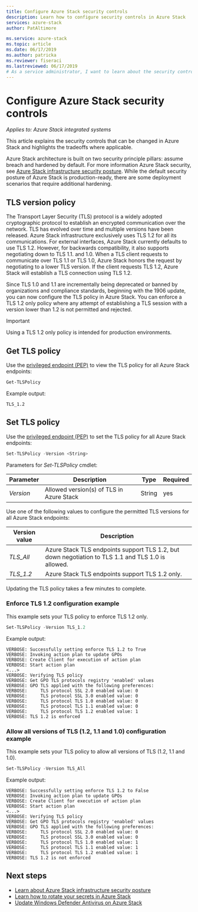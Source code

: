 ```yaml
---
title: Configure Azure Stack security controls
description: Learn how to configure security controls in Azure Stack
services: azure-stack
author: PatAltimore

ms.service: azure-stack
ms.topic: article
ms.date: 06/17/2019
ms.author: patricka
ms.reviewer: fiseraci
ms.lastreviewed: 06/17/2019
# As a service administrator, I want to learn about the security controls applied to Azure Stack, so that I can configure security.
---
```


# Configure Azure Stack security controls

*Applies to: Azure Stack integrated systems*

This article explains the security controls that can be changed in Azure Stack and highlights the tradeoffs where applicable.

Azure Stack architecture is built on two security principle pillars: assume breach and hardened by default. For more information Azure Stack security, see [Azure Stack infrastructure security posture](azure-stack-security-foundations.md). While the default security posture of Azure Stack is production-ready, there are some deployment scenarios that require additional hardening.

## TLS version policy

The Transport Layer Security (TLS) protocol is a widely adopted cryptographic protocol to establish an encrypted communication over the network. TLS has evolved over time and multiple versions have been released. Azure Stack infrastructure exclusively uses TLS 1.2 for all its communications. For external interfaces, Azure Stack currently defaults to use TLS 1.2. However, for backwards compatibility, it also supports negotiating down to TLS 1.1. and 1.0. When a TLS client requests to communicate over TLS 1.1 or TLS 1.0, Azure Stack honors the request by negotiating to a lower TLS version. If the client requests TLS 1.2, Azure Stack will establish a TLS connection using TLS 1.2.

Since TLS 1.0 and 1.1 are incrementally being deprecated or banned by organizations and compliance standards, beginning with the 1906 update, you can now configure the TLS policy in Azure Stack. You can enforce a TLS 1.2 only policy where any attempt of establishing a TLS session with a version lower than 1.2 is not permitted and rejected.

> [!IMPORTANT]
> Using a TLS 1.2 only policy is intended for production environments.

## Get TLS policy

Use the [privileged endpoint (PEP)](azure-stack-privileged-endpoint.md) to view the TLS policy for all Azure Stack endpoints:

```powershell
Get-TLSPolicy
```

Example output:

    TLS_1.2

## Set TLS policy

Use the [privileged endpoint (PEP)](azure-stack-privileged-endpoint.md) to set the TLS policy for all Azure Stack endpoints:

```powershell
Set-TLSPolicy -Version <String>
```

Parameters for *Set-TLSPolicy* cmdlet:

| Parameter | Description | Type | Required |
|---------|---------|---------|---------|
| *Version* | Allowed version(s) of TLS in Azure Stack | String | yes|

Use one of the following values to configure the permitted TLS versions for all Azure Stack endpoints:

| Version value | Description |
|---------|---------|
| *TLS_All* | Azure Stack TLS endpoints support TLS 1.2, but down negotiation to TLS 1.1 and TLS 1.0 is allowed. |
| *TLS_1.2* | Azure Stack TLS endpoints support TLS 1.2 only. | 

Updating the TLS policy takes a few minutes to complete.

### Enforce TLS 1.2 configuration example

This example sets your TLS policy to enforce TLS 1.2 only.

```powershell
Set-TLSPolicy -Version TLS_1.2
```

Example output:

    VERBOSE: Successfully setting enforce TLS 1.2 to True
    VERBOSE: Invoking action plan to update GPOs
    VERBOSE: Create Client for execution of action plan
    VERBOSE: Start action plan
    <...>
    VERBOSE: Verifying TLS policy
    VERBOSE: Get GPO TLS protocols registry 'enabled' values
    VERBOSE: GPO TLS applied with the following preferences:
    VERBOSE:     TLS protocol SSL 2.0 enabled value: 0
    VERBOSE:     TLS protocol SSL 3.0 enabled value: 0
    VERBOSE:     TLS protocol TLS 1.0 enabled value: 0
    VERBOSE:     TLS protocol TLS 1.1 enabled value: 0
    VERBOSE:     TLS protocol TLS 1.2 enabled value: 1
    VERBOSE: TLS 1.2 is enforced

### Allow all versions of TLS (1.2, 1.1 and 1.0) configuration example

This example sets your TLS policy to allow all versions of TLS (1.2, 1.1 and 1.0).

```powershell
Set-TLSPolicy -Version TLS_All
```

Example output:

    VERBOSE: Successfully setting enforce TLS 1.2 to False
    VERBOSE: Invoking action plan to update GPOs
    VERBOSE: Create Client for execution of action plan
    VERBOSE: Start action plan
    <...>
    VERBOSE: Verifying TLS policy
    VERBOSE: Get GPO TLS protocols registry 'enabled' values
    VERBOSE: GPO TLS applied with the following preferences:
    VERBOSE:     TLS protocol SSL 2.0 enabled value: 0
    VERBOSE:     TLS protocol SSL 3.0 enabled value: 0
    VERBOSE:     TLS protocol TLS 1.0 enabled value: 1
    VERBOSE:     TLS protocol TLS 1.1 enabled value: 1
    VERBOSE:     TLS protocol TLS 1.2 enabled value: 1
    VERBOSE: TLS 1.2 is not enforced

## Next steps

- [Learn about Azure Stack infrastructure security posture](azure-stack-security-foundations.md)
- [Learn how to rotate your secrets in Azure Stack](azure-stack-rotate-secrets.md)
- [Update Windows Defender Antivirus on Azure Stack](azure-stack-security-av.md)